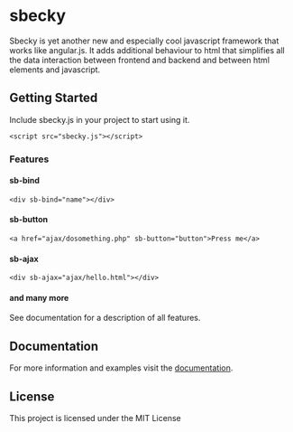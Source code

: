 # sbecky

Sbecky is yet another new and especially cool javascript framework that works like angular.js. It adds additional behaviour to html that simplifies all the data interaction between frontend and backend and between html elements and javascript.

## Getting Started

Include sbecky.js in your project to start using it.

```
<script src="sbecky.js"></script>
```


### Features

#### sb-bind

```
<div sb-bind="name"></div>
```

#### sb-button

```
<a href="ajax/dosomething.php" sb-button="button">Press me</a>
```

#### sb-ajax

```
<div sb-ajax="ajax/hello.html"></div>
```

#### and many more
See documentation for a description of all features.

## Documentation

For more information and examples visit the [documentation](https://mich312.com/projects/sbecky/).

<!--
## Authors

* **Juri Larch** - [twysvn](https://twysvn.com)
* **Michael Steurer** - [twysvn](https://twysvn.com) -->

## License

This project is licensed under the MIT License
